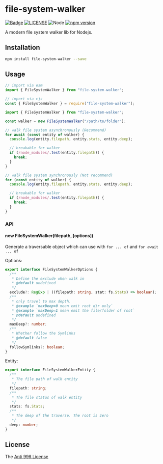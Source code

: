 # file-system-walker

[![Badge](https://img.shields.io/badge/link-996.icu-%23FF4D5B.svg?style=flat-square)](https://996.icu/#/en_US)
[![LICENSE](https://img.shields.io/badge/license-Anti%20996-blue.svg?style=flat-square)](https://github.com/996icu/996.ICU/blob/master/LICENSE)
![Node](https://img.shields.io/badge/node-%3E=14-blue.svg?style=flat-square)
[![npm version](https://badge.fury.io/js/file-system-walker.svg)](https://badge.fury.io/js/file-system-walker)

A modern file system walker lib for Nodejs.

## Installation

```bash
npm install file-system-walker --save
```

## Usage

```js
// import via esm
import { FileSystemWalker } from "file-system-walker";

// import via cjs
const { FileSystemWalker } = require("file-system-walker");
```

```js
import { FileSystemWalker } from "file-system-walker";

const walker = new FileSystemWalker("/path/to/folder");

// walk file system asynchronously (Recommend)
for await (const entity of walker) {
  console.log(entity.filepath, entity.stats, entity.deep);

  // breakable for walker
  if (/node_modules/.test(entity.filepath)) {
    break;
  }
}

// walk file system synchronously (Not recommend)
for (const entity of walker) {
  console.log(entity.filepath, entity.stats, entity.deep);

  // breakable for walker
  if (/node_modules/.test(entity.filepath)) {
    break;
  }
}
```

### API

#### new FileSystemWalker(filepath, \[options\])

Generate a traversable object which can use with `for ... of` and `for await ... of`

Options:

```ts
export interface FileSystemWalkerOptions {
  /**
   * Define the exclude when walk in
   * @default undefined
   */
  exclude?: RegExp | ((filepath: string, stat: fs.Stats) => boolean);
  /**
   * only travel to max depth.
   * @example `maxDeep=0 mean emit root dir only`
   * @example `maxDeep=1 mean emit the file/folder of root`
   * @default undefined
   */
  maxDeep?: number;
  /**
   * Whether follow the Symlinks
   * @default false
   */
  followSymlinks?: boolean;
}
```

Entity:

```ts
export interface FileSystemWalkerEntity {
  /**
   * The file path of walk entity
   */
  filepath: string;
  /**
   * The file status of walk entity
   */
  stats: fs.Stats;
  /**
   * The deep of the traverse. The root is zero
   */
  deep: number;
}
```

## License

The [Anti 996 License](LICENSE)
